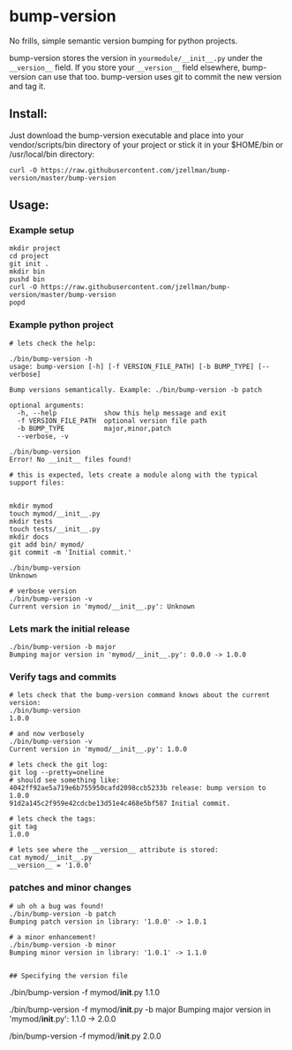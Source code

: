 # bump-version
No frills, simple semantic version bumping for python projects.

bump-version stores the version in ```yourmodule/__init__.py``` under the ```__version__``` field. If you store your ```__version__``` field elsewhere, bump-version can use that too. bump-version uses git to commit the new version and tag it. 

## Install:

Just download the bump-version executable and place into your vendor/scripts/bin directory of your project
or stick it in your $HOME/bin or /usr/local/bin directory:

```
curl -O https://raw.githubusercontent.com/jzellman/bump-version/master/bump-version
```

## Usage:

### Example setup
```
mkdir project
cd project
git init .
mkdir bin
pushd bin
curl -O https://raw.githubusercontent.com/jzellman/bump-version/master/bump-version
popd
```

### Example python project

```
# lets check the help:

./bin/bump-version -h
usage: bump-version [-h] [-f VERSION_FILE_PATH] [-b BUMP_TYPE] [--verbose]

Bump versions semantically. Example: ./bin/bump-version -b patch

optional arguments:
  -h, --help            show this help message and exit
  -f VERSION_FILE_PATH  optional version file path
  -b BUMP_TYPE          major,minor,patch
  --verbose, -v

./bin/bump-version
Error! No __init__ files found!

# this is expected, lets create a module along with the typical support files:


mkdir mymod
touch mymod/__init__.py
mkdir tests
touch tests/__init__.py
mkdir docs
git add bin/ mymod/
git commit -m 'Initial commit.'

./bin/bump-version
Unknown

# verbose version
./bin/bump-version -v
Current version in 'mymod/__init__.py': Unknown
```

### Lets mark the initial release
```
./bin/bump-version -b major
Bumping major version in 'mymod/__init__.py': 0.0.0 -> 1.0.0
```

### Verify tags and commits
```
# lets check that the bump-version command knows about the current version:
./bin/bump-version
1.0.0

# and now verbosely
./bin/bump-version -v
Current version in 'mymod/__init__.py': 1.0.0

# lets check the git log:
git log --pretty=oneline
# should see something like:
4042ff92ae5a719e6b755950cafd2098ccb5233b release: bump version to 1.0.0
91d2a145c2f959e42cdcbe13d51e4c468e5bf587 Initial commit.

# lets check the tags:
git tag
1.0.0

# lets see where the __version__ attribute is stored:
cat mymod/__init__.py
__version__ = '1.0.0'
```

### patches and minor changes
```
# uh oh a bug was found!
./bin/bump-version -b patch
Bumping patch version in library: '1.0.0' -> 1.0.1

# a minor enhancement!
./bin/bump-version -b minor
Bumping minor version in library: '1.0.1' -> 1.1.0


## Specifying the version file
```
./bin/bump-version -f mymod/__init__.py
1.1.0

./bin/bump-version -f mymod/__init__.py -b major
Bumping major version in 'mymod/__init__.py': 1.1.0 -> 2.0.0

/bin/bump-version -f mymod/__init__.py
2.0.0
```



